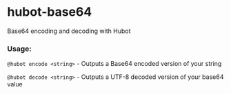 # hubot-base64

Base64 encoding and decoding with Hubot 


### Usage: 

`@hubot encode <string>` - Outputs a Base64 encoded version of your string

`@hubot decode <string>` - Outputs a UTF-8 decoded version of your base64 value
